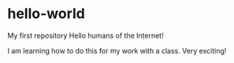 # hello-world
My first repository
Hello humans of the Internet!

I am learning how to do this for my work with a class. Very exciting!
